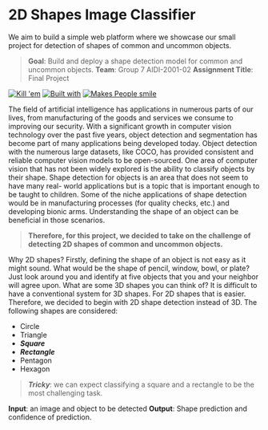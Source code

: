 # 2D Shapes Image Classifier
We aim to build a simple web platform where we showcase our small project for detection of shapes of common and uncommon objects.

> **Goal**: Build and deploy a shape detection model for common and uncommon objects.
> **Team**: Group 7 AIDI-2001-02
> **Assignment Title**: Final Project

[![Kill 'em](https://forthebadge.com/images/badges/oooo-kill-em.svg)](https://forthebadge.com) 
[![Built with](https://forthebadge.com/images/badges/built-with-love.svg)](https://forthebadge.com) 
[![Makes People smile](https://forthebadge.com/images/badges/makes-people-smile.svg)](https://forthebadge.com)

The field of artificial intelligence has applications in numerous parts of our lives, from manufacturing of the goods and services we consume to improving our security. With a significant growth in computer vision technology over the past five years, object detection and segmentation has become part of many applications being developed today. Object detection with the numerous large datasets, like COCO, has provided consistent and reliable computer vision models to be open-sourced. One area of computer vision that has not been widely explored is the ability to classify objects by their shape.
Shape detection for objects is an area that does not seem to have many real- world applications but is a topic that is important enough to be taught to children. Some of the niche applications of shape detection would be in manufacturing processes (for quality checks, etc.) and developing bionic arms. Understanding the shape of an object can be beneficial in those scenarios.

> **Therefore, for this project, we decided to take on the challenge of detecting 2D shapes of common and uncommon objects.**

Why 2D shapes? Firstly, defining the shape of an object is not easy as it might sound. What would be the shape of pencil, window, bowl, or plate? Just look around you and identify at five objects that you and your neighbor will agree upon. What are some 3D shapes you can think of? It is difficult to have a conventional system for 3D shapes. For 2D shapes that is easier. Therefore, we decided to begin with 2D shape detection instead of 3D. The following shapes are considered:
* Circle
* Triangle
* __*Square*__
* __*Rectangle*__
* Pentagon
* Hexagon

> __*Tricky*__: we can expect classifying a square and a rectangle to be the most challenging task.

**Input**: an image and object to be detected
**Output**: Shape prediction and confidence of prediction.
